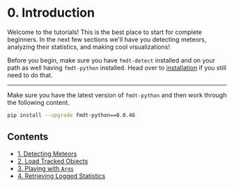 # 0. Introduction 

Welcome to the tutorials! This is the best place to start for complete 
beginners. In the next few sections we'll have you detecting meteors, analyzing 
their statistics, and making cool visualizations!

Before you begin, make sure you have `fmdt-detect` installed and on your path as 
well having `fmdt-python` installed. Head over to 
[installation](../installation.md) if you still need to do that.

---

Make sure you have the latest version of `fmdt-python` and then work through the 
following content.

```bash
pip install --upgrade fmdt-python==0.0.46
```

## Contents

- [1. Detecting Meteors](./1_detecting_meteors.md)
- [2. Load Tracked Objects](./2_Load_Tracked_Objects.md)
- [3. Playing with `Args`](./3_Playing_with_args.md)
- [4. Retrieving Logged Statistics](./4_Retrieving_numerical_results.md)